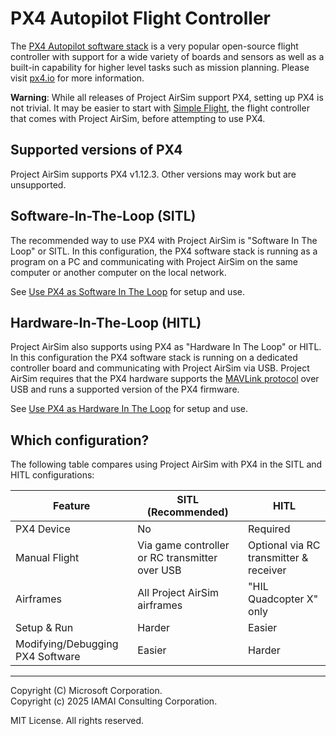 # PX4 Autopilot Flight Controller

The [PX4 Autopilot software stack](http://github.com/px4/firmware) is a very popular open-source flight controller with support for a wide variety of boards and sensors as well as a built-in capability for higher level tasks such as mission planning. Please visit [px4.io](http://px4.io) for more information.

**Warning**: While all releases of Project AirSim support PX4, setting up PX4 is not trivial. It may be easier to start with [Simple Flight](../simple_flight.md), the flight controller that comes with Project AirSim, before attempting to use PX4.

## Supported versions of PX4

Project AirSim supports PX4 v1.12.3. Other versions may work but are unsupported.

## Software-In-The-Loop (SITL)

The recommended way to use PX4 with Project AirSim is "Software In The Loop" or SITL.  In this configuration, the PX4 software stack is running as a program on a PC and communicating with Project AirSim on the same computer or another computer on the local network.

See [Use PX4 as Software In The Loop](px4_sitl.md) for setup and use.

## Hardware-In-The-Loop (HITL)

Project AirSim also supports using PX4 as "Hardware In The Loop" or HITL.  In this configuration the PX4 software stack is running on a dedicated controller board and communicating with Project AirSim via USB.  Project AirSim requires that the PX4 hardware supports the [MAVLink protocol](https://mavlink.io) over USB and runs a supported version of the PX4 firmware.

See [Use PX4 as Hardware In The Loop](px4_hitl.md) for setup and use.

## Which configuration?

The following table compares using Project AirSim with PX4 in the SITL and HITL configurations:



Feature | SITL (Recommended) | HITL
------- | ------------------ | ----
 PX4 Device | No | Required
Manual Flight | Via game controller or RC transmitter over USB| Optional via RC transmitter & receiver
Airframes | All Project AirSim airframes | "HIL Quadcopter X" only
Setup & Run | Harder | Easier
Modifying/Debugging PX4 Software | Easier | Harder

---

Copyright (C) Microsoft Corporation.  
Copyright (c) 2025 IAMAI Consulting Corporation.

MIT License. All rights reserved.
